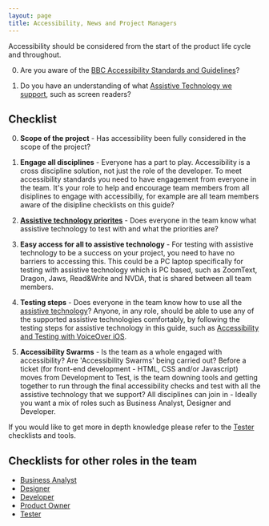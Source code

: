 ```yaml
---
layout: page
title: Accessibility, News and Project Managers
---
```

Accessibility should be considered from the start of the product life cycle and throughout.

0. Are you aware of the [BBC Accessibility Standards and Guidelines](http://www.bbc.co.uk/guidelines/futuremedia/accessibility/)?

0. Do you have an understanding of what [Assistive Technology we support](accessibility-and-supported-assistive-technology), such as screen readers?

## Checklist

0. **Scope of the project** - Has accessibility been fully considered in the scope of the project?

0. **Engage all disciplines** - Everyone has a part to play. Accessibility is a cross discipline solution,
not just the role of the developer. To meet accessibility standards you need to have engagement from everyone in the team. It's your role to help and encourage team members from all disiplines to engage with accessibiliy, for example are all team members aware of the disipline checklists on this guide?

0. **[Assistive technology priorites](accessibility-and-supported-assistive-technology)** - Does everyone in the team know what assistive technology to test with and what the priorities are?

0. **Easy access for all to assistive technology** - For testing with assistive technology to be a success on your project, you need to have no barriers to accessing this. This could be a PC laptop specifically for testing with assistive technology which is PC based, such as ZoomText, Dragon, Jaws, Read&Write and NVDA, that is shared between all team members.

0. **Testing steps** - Does everyone in the team know how to use all the [assistive technology](accessibility-and-supported-assistive-technology)? Anyone, in any role, should be able to use any of the supported assistive technologies comfortably, by following the testing steps for assistive technology in this guide, such as [Accessibility and Testing with VoiceOver iOS](accessibility-and-testing-with-voiceover-ios).

0. **Accessibility Swarms** - Is the team as a whole engaged with accessibility? Are 'Accessibility Swarms' being carried out? Before a ticket (for front-end development - HTML, CSS and/or Javascript) moves from Development to Test, is the team downing tools and getting together to run through the final accessibility checks and test with all the assistive technology that we support? All disciplines can join in - Ideally you want a mix of roles such as Business Analyst, Designer and Developer.

If you would like to get more in depth knowledge please refer to the [Tester](accessibility-news-and-testers) checklists and tools.

## Checklists for other roles in the team

- [Business Analyst](accessibility-news-and-business-analysts)
- [Designer](accessibility-news-and-designers)
- [Developer](accessibility-news-and-developers)
- [Product Owner](accessibility-news-and-product-owners)
- [Tester](accessibility-news-and-testers)

